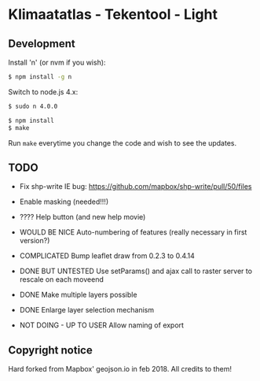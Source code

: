 Klimaatatlas - Tekentool - Light
================================


Development
-----------

Install 'n' (or nvm if you wish):

```bash
$ npm install -g n
```

Switch to node.js 4.x:

```bash
$ sudo n 4.0.0
```

```bash
$ npm install
$ make
```

Run `make` everytime you change the code and wish to see the updates.




TODO
----

- Fix shp-write IE bug: https://github.com/mapbox/shp-write/pull/50/files

- Enable masking (needed!!!)

- ???? Help button (and new help movie)

- WOULD BE NICE Auto-numbering of features (really necessary in first version?)

- COMPLICATED Bump leaflet draw from 0.2.3 to 0.4.14

- DONE BUT UNTESTED Use setParams() and ajax call to raster server to rescale on each moveend

- DONE Make multiple layers possible

- DONE Enlarge layer selection mechanism

- NOT DOING - UP TO USER Allow naming of export


Copyright notice
----------------

Hard forked from Mapbox' geojson.io in feb 2018.
All credits to them!
